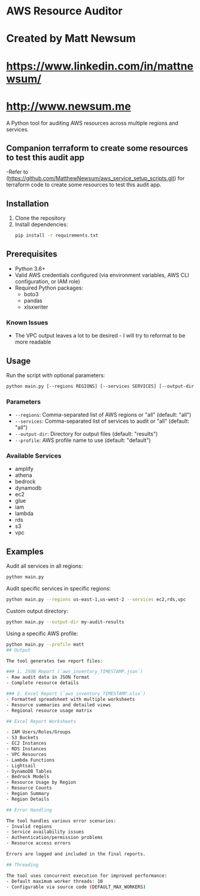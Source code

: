# AWS Resource Auditor
# Created by Matt Newsum 
# https://www.linkedin.com/in/mattnewsum/
# http://www.newsum.me

A Python tool for auditing AWS resources across multiple regions and services.

## Companion terraform to create some resources to test this audit app

-Refer to (https://github.com/MatthewNewsum/aws_service_setup_scripts.git) for terraform code to create some resources to test this audit app.

## Installation

1. Clone the repository
2. Install dependencies:
   ```bash
   pip install -r requirements.txt
   ```

## Prerequisites

- Python 3.6+
- Valid AWS credentials configured (via environment variables, AWS CLI configuration, or IAM role)
- Required Python packages:
  - boto3
  - pandas
  - xlsxwriter

### Known Issues

- The VPC output leaves a lot to be desired - I will try to reformat to be more readable

## Usage

Run the script with optional parameters:

```bash
python main.py [--regions REGIONS] [--services SERVICES] [--output-dir OUTPUT_DIR]
```

### Parameters

- `--regions`: Comma-separated list of AWS regions or "all" (default: "all")
- `--services`: Comma-separated list of services to audit or "all" (default: "all")
- `--output-dir`: Directory for output files (default: "results")
- `--profile`: AWS profile name to use (default: "default")

### Available Services

- amplify
- athena
- bedrock
- dynamodb
- ec2
- glue
- iam
- lambda
- rds
- s3
- vpc

## Examples

Audit all services in all regions:
```bash
python main.py
```

Audit specific services in specific regions:
```bash
python main.py --regions us-east-1,us-west-2 --services ec2,rds,vpc
```

Custom output directory:
```bash
python main.py --output-dir my-audit-results
```
Using a specific AWS profile:
```bash
python main.py --profile matt
## Output

The tool generates two report files:

### 1. JSON Report (`aws_inventory_TIMESTAMP.json`)
- Raw audit data in JSON format
- Complete resource details

### 2. Excel Report (`aws_inventory_TIMESTAMP.xlsx`)
- Formatted spreadsheet with multiple worksheets
- Resource summaries and detailed views
- Regional resource usage matrix

## Excel Report Worksheets

- IAM Users/Roles/Groups
- S3 Buckets
- EC2 Instances
- RDS Instances
- VPC Resources
- Lambda Functions
- Lightsail
- DynamoDB Tables
- Bedrock Models
- Resource Usage by Region
- Resource Counts
- Region Summary
- Region Details

## Error Handling

The tool handles various error scenarios:
- Invalid regions
- Service availability issues
- Authentication/permission problems
- Resource access errors

Errors are logged and included in the final reports.

## Threading

The tool uses concurrent execution for improved performance:
- Default maximum worker threads: 10
- Configurable via source code (DEFAULT_MAX_WORKERS)

